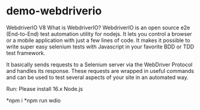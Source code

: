 # demo-webdriverio
WebdriverIO V8
What is WebdriverIO?
WebdriverIO is an open source e2e (End-to-End) test automation utility for nodejs. It lets you control a browser or a mobile application with just a few lines of code. It makes it possible to write super easy selenium tests with Javascript in your favorite BDD or TDD test framework.

It basically sends requests to a Selenium server via the WebDriver Protocol and handles its response. These requests are wrapped in useful commands and can be used to test several aspects of your site in an automated way.

Run:
Please install 16.x Node.js

*npm i
*npm run wdio 


